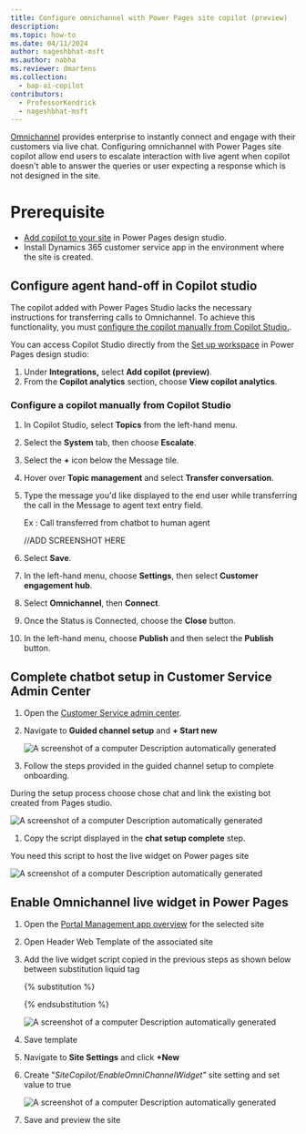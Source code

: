 ```yaml
---
title: Configure omnichannel with Power Pages site copilot (preview)
description: 
ms.topic: how-to
ms.date: 04/11/2024
author: nageshbhat-msft
ms.author: nabha
ms.reviewer: dmartens
ms.collection: 
  - bap-ai-copilot
contributors:
  - ProfessorKendrick
  - nageshbhat-msft
---
```


[Omnichannel](/dynamics365/customer-service/implement/introduction-omnichannel) provides enterprise to instantly connect and engage with their customers via live chat. Configuring omnichannel with Power Pages site copilot allow end users to escalate interaction with live agent when copilot doesn't able to answer the queries or user expecting a response which is not designed in the site.

# Prerequisite

- [Add copilot to your site](../getting-started/enable-chatbot.md#add-a-copilot) in Power Pages design studio.
- Install Dynamics 365 customer service app in the environment where the site is created.

## Configure agent hand-off in Copilot studio

The copilot added with Power Pages Studio lacks the necessary instructions for transferring calls to Omnichannel. To achieve this functionality, you must [configure the copilot manually from Copilot Studio.](#configure-a-copilot-manually-from-copilot-studio). 

You can access Copilot Studio directly from the [Set up workspace](setup-workspace.md) in Power Pages design studio:

1. Under **Integrations,** select **Add copilot (preview)**.
1. From the **Copilot analytics** section, choose **View copilot analytics**.

### Configure a copilot manually from Copilot Studio

1. In Copilot Studio, select **Topics** from the left-hand menu.
1. Select the **System** tab, then choose **Escalate**.
1. Select  the **+** icon below the Message tile.
1. Hover over **Topic management** and select **Transfer conversation**.
1. Type the message you'd like displayed to the end user while transferring the call in the Message to agent text entry field.

    Ex : Call transferred from chatbot to human agent

    //ADD SCREENSHOT HERE

1. Select **Save**.
1. In the left-hand menu, choose **Settings**, then select **Customer engagement hub**.
1. Select **Omnichannel**, then **Connect**.
1. Once the Status is Connected, choose the **Close** button.
1. In the left-hand menu, choose **Publish** and then select the **Publish** button.

## Complete chatbot setup in Customer Service Admin Center

1. Open the [Customer Service admin center](/dynamics365/customer-service/implement/cs-admin-center).

1. Navigate to **Guided channel setup** and **+ Start new**

    ![A screenshot of a computer Description automatically generated](media/image4.png)

1. Follow the steps provided in the guided channel setup to complete onboarding.

During the setup process choose chose chat and link the existing bot created from Pages studio.

![A screenshot of a computer Description automatically generated](media/image5.png)

1. Copy the script displayed in the **chat setup complete** step.

You need this script to host the live widget on Power pages site

![A screenshot of a computer Description automatically generated](media/image6.png)

## Enable Omnichannel live widget in Power Pages

1. Open the [Portal Management app overview](portal-management-app.md) for the selected site

1. Open Header Web Template of the associated site

1. Add the live widget script copied in the previous steps as shown below between substitution liquid tag

    {% substitution %}

    {% endsubstitution %}

    ![A screenshot of a computer Description automatically generated](media/image7.png)

1. Save template

1. Navigate to **Site Settings** and click **+New**

1. Create "*SiteCopilot/EnableOmniChannelWidget"* site setting and set value to true

    ![A screenshot of a computer Description automatically generated](media/image8.png)

1. Save and preview the site